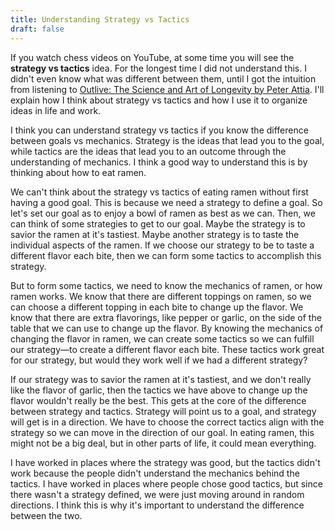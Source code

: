 ```yaml
---
title: Understanding Strategy vs Tactics
draft: false
---
```


If you watch chess videos on YouTube, at some time you will see the **strategy vs tactics** idea. For the longest time I did not understand this. I didn't even know what was different between them, until I got the intuition from listening to [Outlive: The Science and Art of Longevity by Peter Attia](https://www.goodreads.com/en/book/show/61153739). I'll explain how I think about strategy vs tactics and how I use it to organize ideas in life and work.

I think you can understand strategy vs tactics if you know the difference between goals vs mechanics. Strategy is the ideas that lead you to the goal, while tactics are the ideas that lead you to an outcome through the understanding of mechanics. I think a good way to understand this is by thinking about how to eat ramen.

We can't think about the strategy vs tactics of eating ramen without first having a good goal. This is because we need a strategy to define a goal. So let's set our goal as to enjoy a bowl of ramen as best as we can. Then, we can think of some strategies to get to our goal. Maybe the strategy is to savior the ramen at it's tastiest. Maybe another strategy is to taste the individual aspects of the ramen. If we choose our strategy to be to taste a different flavor each bite, then we can form some tactics to accomplish this strategy.

But to form some tactics, we need to know the mechanics of ramen, or how ramen works. We know that there are different toppings on ramen, so we can choose a different topping in each bite to change up the flavor. We know that there are extra flavorings, like pepper or garlic, on the side of the table that we can use to change up the flavor. By knowing the mechanics of changing the flavor in ramen, we can create some tactics so we can fulfill our strategy—to create a different flavor each bite. These tactics work great for our strategy, but would they work well if we had a different strategy?

If our strategy was to savior the ramen at it's tastiest, and we don't really like the flavor of garlic, then the tactics we have above to change up the flavor wouldn't really be the best. This gets at the core of the difference between strategy and tactics. Strategy will point us to a goal, and strategy will get is in a direction. We have to choose the correct tactics align with the strategy so we can move in the direction of our goal. In eating ramen, this might not be a big deal, but in other parts of life, it could mean everything.

I have worked in places where the strategy was good, but the tactics didn't work because the people didn't understand the mechanics behind the tactics. I have worked in places where people chose good tactics, but since there wasn't a strategy defined, we were just moving around in random directions. I think this is why it's important to understand the difference between the two.
